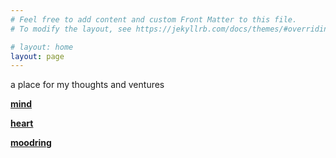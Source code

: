 ```yaml
---
# Feel free to add content and custom Front Matter to this file.
# To modify the layout, see https://jekyllrb.com/docs/themes/#overriding-theme-defaults

# layout: home
layout: page
---
```


a place for my thoughts and ventures

**[mind](/mind)**

**[heart](/heart)**

**[moodring](/moodring)**